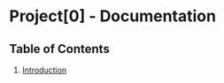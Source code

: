 # Project\[0\] - Documentation

## Table of Contents

1. [Introduction](https://github.com/Project-0/gitbook-kb/tree/da5e81cccc19cc7f5a9b7fa166d19c616f0f9ab6/intro/index/README.md)

